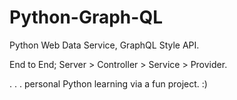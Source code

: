 # Python-Graph-QL
Python Web Data Service, GraphQL Style API.

End to End; Server > Controller > Service > Provider.

. . . personal Python learning via a fun project. :)
